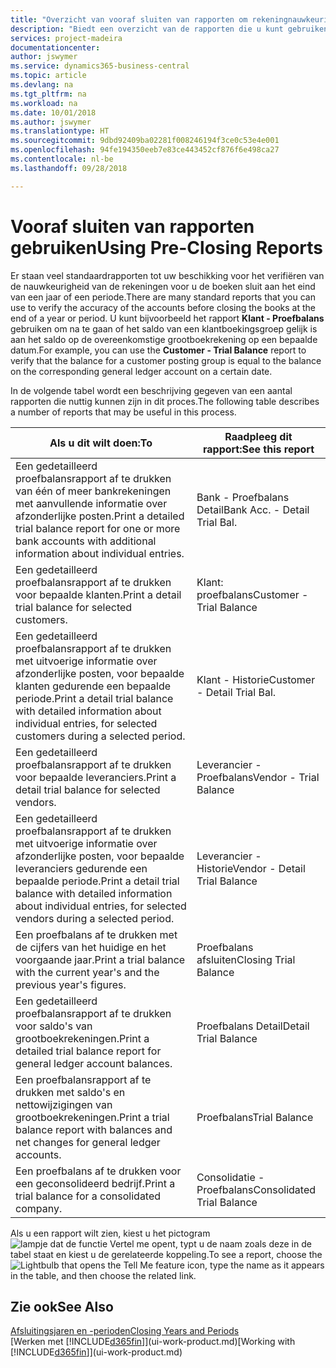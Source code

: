 ```yaml
---
title: "Overzicht van vooraf sluiten van rapporten om rekeningnauwkeurigheid te verifiëren | Microsoft Docs"
description: "Biedt een overzicht van de rapporten die u kunt gebruiken om de nauwkeurigheid te verifiëren van rekeningen voordat de boeken worden gesloten aan het eind van een jaar of een periode."
services: project-madeira
documentationcenter: 
author: jswymer
ms.service: dynamics365-business-central
ms.topic: article
ms.devlang: na
ms.tgt_pltfrm: na
ms.workload: na
ms.date: 10/01/2018
ms.author: jswymer
ms.translationtype: HT
ms.sourcegitcommit: 9dbd92409ba02281f008246194f3ce0c53e4e001
ms.openlocfilehash: 94fe194350eeb7e83ce443452cf876f6e498ca27
ms.contentlocale: nl-be
ms.lasthandoff: 09/28/2018

---
```

# <a name="using-pre-closing-reports"></a><span data-ttu-id="31062-103">Vooraf sluiten van rapporten gebruiken</span><span class="sxs-lookup"><span data-stu-id="31062-103">Using Pre-Closing Reports</span></span>
<span data-ttu-id="31062-104">Er staan veel standaardrapporten tot uw beschikking voor het verifiëren van de nauwkeurigheid van de rekeningen voor u de boeken sluit aan het eind van een jaar of een periode.</span><span class="sxs-lookup"><span data-stu-id="31062-104">There are many standard reports that you can use to verify the accuracy of the accounts before closing the books at the end of a year or period.</span></span> <span data-ttu-id="31062-105">U kunt bijvoorbeeld het rapport **Klant - Proefbalans** gebruiken om na te gaan of het saldo van een klantboekingsgroep gelijk is aan het saldo op de overeenkomstige grootboekrekening op een bepaalde datum.</span><span class="sxs-lookup"><span data-stu-id="31062-105">For example, you can use the **Customer - Trial Balance** report to verify that the balance for a customer posting group is equal to the balance on the corresponding general ledger account on a certain date.</span></span>

<span data-ttu-id="31062-106">In de volgende tabel wordt een beschrijving gegeven van een aantal rapporten die nuttig kunnen zijn in dit proces.</span><span class="sxs-lookup"><span data-stu-id="31062-106">The following table describes a number of reports that may be useful in this process.</span></span>

| <span data-ttu-id="31062-107">Als u dit wilt doen:</span><span class="sxs-lookup"><span data-stu-id="31062-107">To</span></span> | <span data-ttu-id="31062-108">Raadpleeg dit rapport:</span><span class="sxs-lookup"><span data-stu-id="31062-108">See this report</span></span> |
| --- | --- |
| <span data-ttu-id="31062-109">Een gedetailleerd proefbalansrapport af te drukken van één of meer bankrekeningen met aanvullende informatie over afzonderlijke posten.</span><span class="sxs-lookup"><span data-stu-id="31062-109">Print a detailed trial balance report for one or more bank accounts with additional information about individual entries.</span></span> |<span data-ttu-id="31062-110">Bank - Proefbalans Detail</span><span class="sxs-lookup"><span data-stu-id="31062-110">Bank Acc. - Detail Trial Bal.</span></span> |
| <span data-ttu-id="31062-111">Een gedetailleerd proefbalansrapport af te drukken voor bepaalde klanten.</span><span class="sxs-lookup"><span data-stu-id="31062-111">Print a detail trial balance for selected customers.</span></span> |<span data-ttu-id="31062-112">Klant: proefbalans</span><span class="sxs-lookup"><span data-stu-id="31062-112">Customer - Trial Balance</span></span> |
| <span data-ttu-id="31062-113">Een gedetailleerd proefbalansrapport af te drukken met uitvoerige informatie over afzonderlijke posten, voor bepaalde klanten gedurende een bepaalde periode.</span><span class="sxs-lookup"><span data-stu-id="31062-113">Print a detail trial balance with detailed information about individual entries, for selected customers during a selected period.</span></span> |<span data-ttu-id="31062-114">Klant - Historie</span><span class="sxs-lookup"><span data-stu-id="31062-114">Customer - Detail Trial Bal.</span></span> |
| <span data-ttu-id="31062-115">Een gedetailleerd proefbalansrapport af te drukken voor bepaalde leveranciers.</span><span class="sxs-lookup"><span data-stu-id="31062-115">Print a detail trial balance for selected vendors.</span></span> |<span data-ttu-id="31062-116">Leverancier - Proefbalans</span><span class="sxs-lookup"><span data-stu-id="31062-116">Vendor - Trial Balance</span></span> |
| <span data-ttu-id="31062-117">Een gedetailleerd proefbalansrapport af te drukken met uitvoerige informatie over afzonderlijke posten, voor bepaalde leveranciers gedurende een bepaalde periode.</span><span class="sxs-lookup"><span data-stu-id="31062-117">Print a detail trial balance with detailed information about individual entries, for selected vendors during a selected period.</span></span> |<span data-ttu-id="31062-118">Leverancier - Historie</span><span class="sxs-lookup"><span data-stu-id="31062-118">Vendor - Detail Trial Balance</span></span> |
| <span data-ttu-id="31062-119">Een proefbalans af te drukken met de cijfers van het huidige en het voorgaande jaar.</span><span class="sxs-lookup"><span data-stu-id="31062-119">Print a trial balance with the current year's and the previous year's figures.</span></span> |<span data-ttu-id="31062-120">Proefbalans afsluiten</span><span class="sxs-lookup"><span data-stu-id="31062-120">Closing Trial Balance</span></span> |
| <span data-ttu-id="31062-121">Een gedetailleerd proefbalansrapport af te drukken voor saldo's van grootboekrekeningen.</span><span class="sxs-lookup"><span data-stu-id="31062-121">Print a detailed trial balance report for general ledger account balances.</span></span> |<span data-ttu-id="31062-122">Proefbalans Detail</span><span class="sxs-lookup"><span data-stu-id="31062-122">Detail Trial Balance</span></span> |
| <span data-ttu-id="31062-123">Een proefbalansrapport af te drukken met saldo's en nettowijzigingen van grootboekrekeningen.</span><span class="sxs-lookup"><span data-stu-id="31062-123">Print a trial balance report with balances and net changes for general ledger accounts.</span></span> |<span data-ttu-id="31062-124">Proefbalans</span><span class="sxs-lookup"><span data-stu-id="31062-124">Trial Balance</span></span> |
| <span data-ttu-id="31062-125">Een proefbalans af te drukken voor een geconsolideerd bedrijf.</span><span class="sxs-lookup"><span data-stu-id="31062-125">Print a trial balance for a consolidated company.</span></span> |<span data-ttu-id="31062-126">Consolidatie - Proefbalans</span><span class="sxs-lookup"><span data-stu-id="31062-126">Consolidated Trial Balance</span></span> |

<span data-ttu-id="31062-127">Als u een rapport wilt zien, kiest u het pictogram ![lampje dat de functie Vertel me opent](media/ui-search/search_small.png "Vertel me wat u wilt doen"), typt u de naam zoals deze in de tabel staat en kiest u de gerelateerde koppeling.</span><span class="sxs-lookup"><span data-stu-id="31062-127">To see a report, choose the ![Lightbulb that opens the Tell Me feature](media/ui-search/search_small.png "Tell me what you want to do") icon, type the name as it appears in the table, and then choose the related link.</span></span>

## <a name="see-also"></a><span data-ttu-id="31062-128">Zie ook</span><span class="sxs-lookup"><span data-stu-id="31062-128">See Also</span></span>
[<span data-ttu-id="31062-129">Afsluitingsjaren en -perioden</span><span class="sxs-lookup"><span data-stu-id="31062-129">Closing Years and Periods</span></span>](year-close-years-periods.md)  
<span data-ttu-id="31062-130">[Werken met [!INCLUDE[d365fin](includes/d365fin_md.md)]](ui-work-product.md)</span><span class="sxs-lookup"><span data-stu-id="31062-130">[Working with [!INCLUDE[d365fin](includes/d365fin_md.md)]](ui-work-product.md)</span></span>


